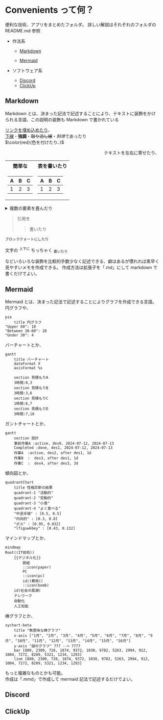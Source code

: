 <a name="top"></a>

# Convenients って何？

便利な技術、アプリをまとめたフォルダ。
詳しい解説はそれぞれのフォルダの README.md 参照

- 作法系

  - [Markdown](#markdown)

  - [Mermaid](#mermaid)

- ソフトウェア系
  - [Discord](#discord)
  - [ClickUp](#clickup)

## Markdown

Markdown とは、決まった記法で記述することにより、テキストに装飾をかけられる言語、この説明の装飾も Markdown で書かれている

[リンクを埋め込めたり](#markdown)、  
<ins>下線</ins>・**強調**・~~取り消し線~~・*斜体*であったり  
$\color{red}{色を付けたり、}$

<p align="right">
テキストを左右に寄せたり、
</p>

<table>
<tr>
<th>簡単な</th>
<th>表を書いたり</th>
</tr>
<tr>

<td>

| A   | B   | C   |
| --- | --- | --- |
| 1   | 2   | 3   |

</td><td>

| A   | B   | C   |
| --- | --- | --- |
| 1   | 2   | 3   |

</td></tr> </table>

<details>
  <summary>複数の要素を畳んだり</summary>

- <kbd>あ</kbd>
- <kbd>い</kbd>
- <kbd>う</kbd>

</details>

> 引用を
>
> > 書いたり

```
ブロッククォートにしたり
```

文字の
<sup>
上下に
</sup>
ちっちゃく
<sub>
書いたり
</sub>

などいろいろな装飾を比較的手数少なく記述できる、癖はあるが慣れれば素早く見やすいメモを作成できる。
作成方法は拡張子を「.md」にして markdown で書くだけでよい。

## Mermaid

Mermaid とは、決まった記法で記述することによりグラフを作成できる言語。  
円グラフや、

```mermaid
pie
    title 円グラフ
"Upper 60": 18
"Between 30-60": 28
"Under 30": 4

```

バーチャートとか、

```mermaid
gantt
    title バーチャート
    dateFormat X
    axisFormat %s

    section 見積もりA
    3時間:0,3
    section 見積もりB
    3時間:3,6
    section 見積もりC
    1時間:6,7
    section 見積もりD
    3時間:7,10

```

ガントチャートとか、

```mermaid
gantt
    section 設計
    事前作業A :active, des0, 2024-07-12, 2024-07-13
    Completed :done, des1, 2024-07-12, 2024-07-13
    作業A  :active, des2, after des1, 1d
    作業B  :  des3, after des1, 1d
    作業C  :  des4, after des3, 3d

```

傾向図とか、

```mermaid
quadrantChart
    title 性格診断の結果
    quadrant-1 "活動的"
    quadrant-2 "受動的"
    quadrant-3 "小食"
    quadrant-4 "よく食べる"
    "中途半端" : [0.5, 0.5]
    "内向的" : [0.3, 0.8]
    "ボス" : [0.95, 0.832]
    "lfiguwkbey" : [0.43, 0.132]
```

マインドマップとか、

```mermaid
mindmap
Root((IT技術))
    {{デジタル化}}
        脱紙
        ::icon(paper)
        PC
        ::icon(pc)
        id))費用((
        ::icon(bomb)
    id)社会の風潮(
    テレワーク
    自動化
    人工知能

```

棒グラフとか、

```mermaid
xychart-beta
    title "無意味な棒グラフ"
    x-axis ["1月", "2月", "3月", "4月", "5月", "6月", "7月", "8月", "9月", "10月", "11月", "12月", "13月", "14月", "15月", "16月"]
    y-axis "謎のグラフ" 777 --> 7777
    bar [800, 2300, 726, 1874, 9372, 1030, 9782, 5263, 2994, 912, 1004, 7272, 8289, 5321, 1234, 1293]
    line [800, 2300, 726, 1874, 9372, 1030, 9782, 5263, 2994, 912, 1004, 7272, 8289, 5321, 1234, 1293]

```

もっと複雑なものとかも可能。  
作成は「.mmd」で作成して mermaid 記法で記述するだけでよい。

## Discord

## ClickUp
